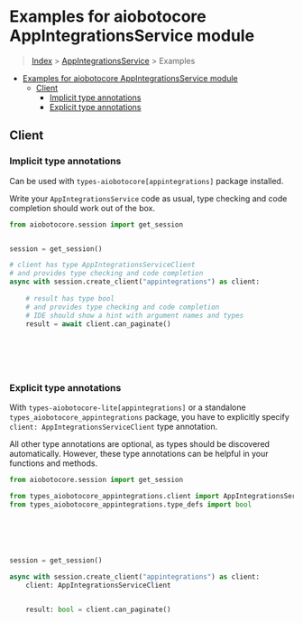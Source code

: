 <a id="examples-for-aiobotocore-appintegrationsservice-module"></a>

# Examples for aiobotocore AppIntegrationsService module

> [Index](../README.md) > [AppIntegrationsService](./README.md) > Examples

- [Examples for aiobotocore AppIntegrationsService module](#examples-for-aiobotocore-appintegrationsservice-module)
  - [Client](#client)
    - [Implicit type annotations](#implicit-type-annotations)
    - [Explicit type annotations](#explicit-type-annotations)

<a id="client"></a>

## Client

<a id="implicit-type-annotations"></a>

### Implicit type annotations

Can be used with `types-aiobotocore[appintegrations]` package installed.

Write your `AppIntegrationsService` code as usual, type checking and code
completion should work out of the box.

```python
from aiobotocore.session import get_session


session = get_session()

# client has type AppIntegrationsServiceClient
# and provides type checking and code completion
async with session.create_client("appintegrations") as client:
    
    # result has type bool
    # and provides type checking and code completion
    # IDE should show a hint with argument names and types
    result = await client.can_paginate()
    

    

    
```

<a id="explicit-type-annotations"></a>

### Explicit type annotations

With `types-aiobotocore-lite[appintegrations]` or a standalone
`types_aiobotocore_appintegrations` package, you have to explicitly specify
`client: AppIntegrationsServiceClient` type annotation.

All other type annotations are optional, as types should be discovered
automatically. However, these type annotations can be helpful in your functions
and methods.

```python
from aiobotocore.session import get_session

from types_aiobotocore_appintegrations.client import AppIntegrationsServiceClient
from types_aiobotocore_appintegrations.type_defs import bool






session = get_session()

async with session.create_client("appintegrations") as client:
    client: AppIntegrationsServiceClient

    
    result: bool = client.can_paginate()
    

    

    
```
